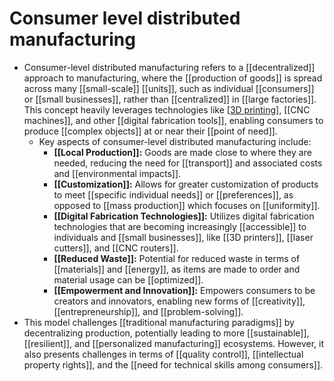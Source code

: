 # Consumer level distributed manufacturing

- Consumer-level distributed manufacturing refers to a [[decentralized]] approach to manufacturing, where the [[production of goods]] is spread across many [[small-scale]] [[units]], such as individual [[consumers]] or [[small businesses]], rather than [[centralized]] in [[large factories]]. This concept heavily leverages technologies like [[3D printing]], [[CNC machines]], and other [[digital fabrication tools]], enabling consumers to produce [[complex objects]] at or near their [[point of need]].
  - Key aspects of consumer-level distributed manufacturing include:
    - **[[Local Production]]:** Goods are made close to where they are needed, reducing the need for [[transport]] and associated costs and [[environmental impacts]].
    - **[[Customization]]:** Allows for greater customization of products to meet [[specific individual needs]] or [[preferences]], as opposed to [[mass production]] which focuses on [[uniformity]].
    - **[[Digital Fabrication Technologies]]:** Utilizes digital fabrication technologies that are becoming increasingly [[accessible]] to individuals and [[small businesses]], like [[3D printers]], [[laser cutters]], and [[CNC routers]].
    - **[[Reduced Waste]]:** Potential for reduced waste in terms of [[materials]] and [[energy]], as items are made to order and material usage can be [[optimized]].
    - **[[Empowerment and Innovation]]:** Empowers consumers to be creators and innovators, enabling new forms of [[creativity]], [[entrepreneurship]], and [[problem-solving]].
- This model challenges [[traditional manufacturing paradigms]] by decentralizing production, potentially leading to more [[sustainable]], [[resilient]], and [[personalized manufacturing]] ecosystems. However, it also presents challenges in terms of [[quality control]], [[intellectual property rights]], and the [[need for technical skills among consumers]].

[//begin]: # "Autogenerated link references for markdown compatibility"
[3D printing]: <3D Printing> "3D Printing"
[//end]: # "Autogenerated link references"